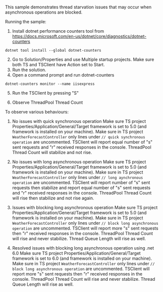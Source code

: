 This sample demonstrates thread starvation issues that may occur when asynchronous operations are blocked.

Running the sample:

1. Install dotnet performance counters tool from https://docs.microsoft.com/en-us/dotnet/core/diagnostics/dotnet-counters

```
dotnet tool install --global dotnet-counters
```

2. Go to Solution/Properties and use Multiple startup projects. Make sure both TS and TSClient have Action set to Start.
3. Run the solution.
4. Open a command prompt and run dotnet-counters

```
dotnet-counters monitor --name iisexpress
```

5. Run the TSClient by pressing "S"

6. Observe ThreadPool Thread Count

To observe various behaviours:

1. No issues with quick synchronous operation
Make sure TS project Properties/Application/General/Target framework is set to 5.0 (and framework is installed on your machine).
Make sure in TS project `WeatherForecastController` only lines under `// quick synchronous operation` are uncommented.
TSClient will report equal number of "s" sent requests and "r" received responses in the console.
ThreadPool Thread Count will stabilize and not rise.

2.  No issues with long asynchronous operation
Make sure TS project Properties/Application/General/Target framework is set to 5.0 (and framework is installed on your machine).
Make sure in TS project `WeatherForecastController` only lines under `// long aynchronous operation` are uncommented.
TSClient will report number of "s" sent requests then stabilize and report equal number of "s" sent requests and "r" received responses in the console.
ThreadPool Thread Count will rise then stabilize and not rise again.

2.  Issues with blocking long asynchronous operation
Make sure TS project Properties/Application/General/Target framework is set to 5.0 (and framework is installed on your machine).
Make sure in TS project `WeatherForecastController` only lines under `// block long asynchronous operation` are uncommented.
TSClient will report more "s" sent requests then "r" received responses in the console.
ThreadPool Thread Count will rise and never stabilize. Thread Queue Length will rise as well.

3.  Resolved issues with blocking long asynchronous operation using .net 6.0
Make sure TS project Properties/Application/General/Target framework is set to 6.0 (and framework is installed on your machine).
Make sure in TS project `WeatherForecastController` only lines under `// block long asynchronous operation` are uncommented.
TSClient will report more "s" sent requests then "r" received responses in the console.
ThreadPool Thread Count will rise and never stabilize. Thread Queue Length will rise as well.
